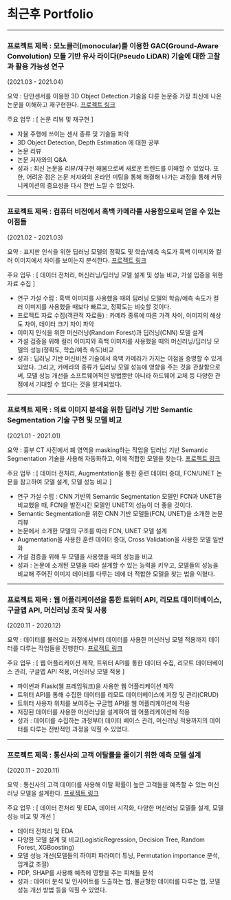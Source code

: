 # 최근후 Portfolio

---

### 프로젝트 제목 : 모노큘러(monocular)를 이용한 GAC(Ground-Aware Convolution) 모듈 기반 유사 라이다(Pseudo LiDAR) 기술에 대한 고찰과 활용 가능성 연구

(2021.03 - 2021.04)

요약 : 단안센서를 이용한 3D Object Detection 기술을 다룬 논문중 가장 최신에 나온 논문을 이해하고 재구현한다. [프로젝트 링크](https://github.com/rmsgn100/Proj2_visualDet3D)

주요 업무 : [ 논문 리뷰 및 재구현 ] 
- 자율 주행에 쓰이는 센서 종류 및 기술들 파악
- 3D Object Detection, Depth Estimation 에 대한 공부
- 논문 리뷰
- 논문 저자와의 Q&A
- 성과 : 최신 논문을 리뷰/재구현 해봄으로써 새로운 트렌드를 이해할 수 있었다. 또한, 어려운 점은 논문 저자와의 온라인 미팅을 통해 해결해 나가는 과정을 통해 커뮤니케이션의 중요성을 다시 한번 느낄 수 있었다.

---

### 프로젝트 제목 : 컴퓨터 비전에서 흑백 카메라를 사용함으로써 얻을 수 있는 이점들

(2021.02 - 2021.03)

요약 : 표지판 인식을 위한 딥러닝 모델의 정확도 및 학습/예측 속도가 흑백 이미지와 컬러 이미지에서 차이를 보이는지 분석한다. [프로젝트 링크](https://github.com/rmsgn100/Color_vs_Monochrome)

주요 업무 : [ 데이터 전처리, 머신러닝/딥러닝 모델 설계 및 성능 비교, 가설 입증을 위한 자료 수집 ] 
- 연구 가설 수립 : 흑백 이미지를 사용했을 때의 딥러닝 모델의 학습/예측 속도가 컬러 이미지를 사용했을 때보다 빠르고, 정확도는 비슷할 것이다.
- 프로젝트 자료 수집(객관적 자료들) : 카메라 종류에 따른 가격 차이, 이미지의 해상도 차이, 데이터 크기 차이 파악
- 이미지 인식을 위한 머신러닝(Random Forest)과 딥러닝(CNN) 모델 설계
- 가설 검증을 위해 컬러 이미지와 흑백 이미지를 사용했을 때의 머신러닝/딥러닝 모델의 성능(정확도, 학습/예측 속도)비교
- 성과 : 딥러닝 기반 머신비전 기술에서 흑백 카메라가 가지는 이점을 증명할 수 있게되었다. 그리고, 카메라의 종류가 딥러닝 모델 성능에 영향을 주는 것을 관찰함으로써, 모델 성능 개선을 소프트웨어적인 방법뿐만 아니라 하드웨어 교체 등 다양한 관점에서 기대할 수 있다는 것을 알게되었다.
 
---

### 프로젝트 제목 : 의료 이미지 분석을 위한 딥러닝 기반 Semantic Segmentation 기술 구현 및 모델 비교

(2021.01 - 2021.01)

요약 : 흉부 CT 사진에서 폐 영역을 masking하는 작업을 딥러닝 기반 Semantic Segmentation 기술을 사용해 자동화하고, 이에 적합한 모델을 찾는다. [프로젝트 링크](https://github.com/rmsgn100/FCN_vs_UNET)

주요 업무 : [ 데이터 전처리, Augmentation을 통한 훈련 데이터 증대, FCN/UNET 논문을 참고하여 모델 설계, 모델 성능 비교 ] 
- 연구 가설 수립 : CNN 기반의 Semantic Segmentation 모델인 FCN과 UNET을 비교했을 때, FCN을 발전시킨 모델인 UNET의 성능이 더 좋을 것이다.
- Semantic Segmentation을 위한 CNN 기반 모델들(FCN, UNET)을 소개한 논문 리뷰
- 논문에서 소개한 모델의 구조를 따라 FCN, UNET 모델 설계
- Augmentation을 사용한 훈련 데이터 증대, Cross Validation을 사용한 모델 일반화
- 가설 검증을 위해 두 모델을 사용했을 때의 성능을 비교
- 성과 : 논문에 소개된 모델을 따라 설계할 수 있는 능력을 키우고, 모델들의 성능을 비교해 주어진 이미지 데이터를 다루는 데에 더 적합한 모델을 찾는 법을 익혔다.

---

### 프로젝트 제목 : 웹 어플리케이션을 통한 트위터 API, 리모트 데이터베이스, 구글맵 API, 머신러닝 조작 및 사용

(2020.11 - 2020.12)

요약 : 데이터를 불러오는 과정에서부터 데이터를 사용한 머신러닝 모델 적용까지 데이터를 다루는 작업들을 진행한다. [프로젝트 링크](https://github.com/rmsgn100/Section3-Solo-Project)

주요 업무 : [ 웹 어플리케이션 제작, 트위터 API를 통한 데이터 수집, 리모트 데이터베이스 관리, 구글맵 API 적용, 머신러닝 모델 적용 ] 
- 파이썬과 Flask(웹 프레임워크)을 사용한 웹 어플리케이션 제작
- 트위터 API를 통해 수집한 데이터를 리모트 데이터베이스에 저장 및 관리(CRUD)
- 트위터 사용자 위치를 보여주는 구글맵 API를 웹 어플리케이션에 적용
- 저장된 데이터를 사용한 머신러닝을 설계하여 웹 어플리케이션에 적용
- 성과 : 데이터를 수집하는 과정부터 데이터 베이스 관리, 머신러닝 적용까지의 데이터를 다루는 전반적인 과정을 익힐 수 있었다.

___

### 프로젝트 제목 : 통신사의 고객 이탈률을 줄이기 위한 예측 모델 설계

(2020.11 - 2020.11)

요약 : 통신사의 고객 데이터를 사용해 이탈 확률이 높은 고객들을 예측할 수 있는 머신러닝 모델을 설계한다. [프로젝트 링크](https://github.com/rmsgn100/Predict_Churn)

주요 업무 : [ 데이터 전처리 및 EDA, 데이터 시각화, 다양한 머신러닝 모델들 설계, 모델 성능 비교 및 개선 ] 
- 데이터 전처리 및 EDA
- 다양한 모델 설계 및 비교(LogisticRegression, Decision Tree, Random Forest, XGBoosting)
- 모델 성능 개선(모델들의 하이퍼 파라미터 튜닝, Permutation importance 분석, 임계값 조절)
- PDP, SHAP를 사용해 예측에 영향을 주는 피쳐들 분석
- 성과 : 데이터 분석 및 인사이트를 도출하는 법, 불균형한 데이터를 다루는 법, 모델 성능 개선 방법 등을 익힐 수 있었다.
